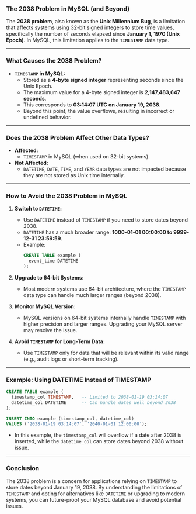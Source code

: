 ### The 2038 Problem in MySQL (and Beyond)

The **2038 problem**, also known as the **Unix Millennium Bug**, is a limitation that affects systems using 32-bit signed integers to store time values, specifically the number of seconds elapsed since **January 1, 1970 (Unix Epoch)**. In MySQL, this limitation applies to the **`TIMESTAMP`** data type.

---

### **What Causes the 2038 Problem?**

- **`TIMESTAMP` in MySQL:** 
  - Stored as a **4-byte signed integer** representing seconds since the Unix Epoch.
  - The maximum value for a 4-byte signed integer is **2,147,483,647 seconds**.
  - This corresponds to **03:14:07 UTC on January 19, 2038**.
  - Beyond this point, the value overflows, resulting in incorrect or undefined behavior.

---

### **Does the 2038 Problem Affect Other Data Types?**

- **Affected:**
  - `TIMESTAMP` in MySQL (when used on 32-bit systems).
- **Not Affected:**
  - `DATETIME`, `DATE`, `TIME`, and `YEAR` data types are not impacted because they are not stored as Unix time internally.

---

### **How to Avoid the 2038 Problem in MySQL**

1. **Switch to `DATETIME`:**
   - Use `DATETIME` instead of `TIMESTAMP` if you need to store dates beyond 2038.
   - `DATETIME` has a much broader range: **1000-01-01 00:00:00 to 9999-12-31 23:59:59**.
   - Example:
     ```sql
     CREATE TABLE example (
       event_time DATETIME
     );
     ```

2. **Upgrade to 64-bit Systems:**
   - Most modern systems use 64-bit architecture, where the `TIMESTAMP` data type can handle much larger ranges (beyond 2038).

3. **Monitor MySQL Version:**
   - MySQL versions on 64-bit systems internally handle `TIMESTAMP` with higher precision and larger ranges. Upgrading your MySQL server may resolve the issue.

4. **Avoid `TIMESTAMP` for Long-Term Data:**
   - Use `TIMESTAMP` only for data that will be relevant within its valid range (e.g., audit logs or short-term tracking).

---

### **Example: Using DATETIME Instead of TIMESTAMP**

```sql
CREATE TABLE example (
  timestamp_col TIMESTAMP,   -- Limited to 2038-01-19 03:14:07
  datetime_col DATETIME      -- Can handle dates well beyond 2038
);

INSERT INTO example (timestamp_col, datetime_col)
VALUES ('2038-01-19 03:14:07', '2040-01-01 12:00:00');
```

- In this example, the `timestamp_col` will overflow if a date after 2038 is inserted, while the `datetime_col` can store dates beyond 2038 without issue.

---

### **Conclusion**

The 2038 problem is a concern for applications relying on `TIMESTAMP` to store dates beyond January 19, 2038. By understanding the limitations of `TIMESTAMP` and opting for alternatives like `DATETIME` or upgrading to modern systems, you can future-proof your MySQL database and avoid potential issues.